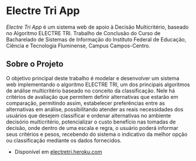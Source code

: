 # Electre Tri App

*Electre Tri App* é um sistema web de apoio à Decisão Multicritério, baseado no Algoritmo ELECTRE TRI. Trabalho de Conclusão do Curso de Bacharelado de Sistemas de Informação do Instituto Federal de Educação, Ciência e Tecnologia Fluminense, Campus Campos-Centro.

## Sobre o Projeto

O objetivo principal deste trabalho é modelar e desenvolver um sistema web implementando o algoritmo ELECTRE TRI, um dos principais algoritmos de análise multicritério baseado no conceito da classificação. Nele há critérios de avaliação que permitem definir alternativas que estarão em comparação, permitindo assim, estabelecer preferências entre as alternativas em análise, possibilitando atender as reais necessidades dos usuários que desejem classificar e ordenar alternativas no ambiente decisório multicritério, potencializar o custo benefício nas tomadas de decisão, onde dentro de uma escala e regra, o usuário poderá informar seus critérios e pesos, recebendo do sistema o indicativo da melhor opção ou classificação mediante os dados fornecidos.

+ Disponível em [electretri.heroku.com](electretri.heroku.com)
